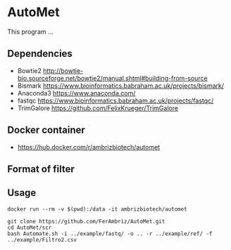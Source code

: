 # AutoMet
This program ...

## Dependencies
* Bowtie2 http://bowtie-bio.sourceforge.net/bowtie2/manual.shtml#building-from-source
* Bismark https://www.bioinformatics.babraham.ac.uk/projects/bismark/
* Anaconda3 https://www.anaconda.com/
* fastqc https://www.bioinformatics.babraham.ac.uk/projects/fastqc/
* TrimGalore https://github.com/FelixKrueger/TrimGalore

## Docker container
* https://hub.docker.com/r/ambrizbiotech/automet

## Format of filter


## Usage
```
docker run --rm -v $(pwd):/data -it ambrizbiotech/automet

git clone https://github.com/FerAmbriz/AutoMet.git
cd AutoMet/scr
bash Automate.sh -i ../example/fastq/ -o .. -r ../example/ref/ -f ../example/Filtro2.csv
```
